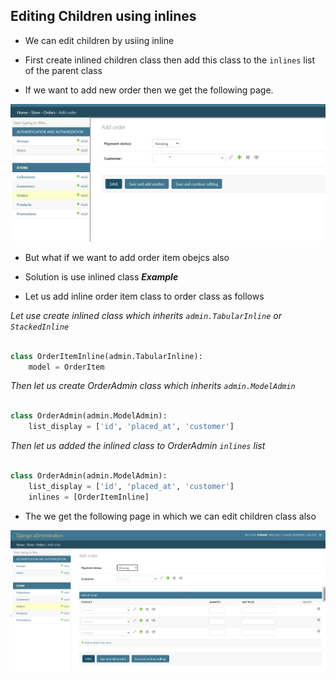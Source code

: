 ## Editing Children using inlines

- We can edit children by usiing inline
- First create inlined children class then add this class to the `inlines` list of the parent class

- If we want to add new order then we get the following page.

![Order  page](../Images/order%20page.png)

- But what if we want to add order item obejcs also 
- Solution is use inlined class
___Example___

- Let us add inline order item class to order class as  follows

_Let use create inlined class which inherits `admin.TabularInline` or `StackedInline`_

```python

class OrderItemInline(admin.TabularInline):
    model = OrderItem

```

_Then let us create OrderAdmin class which inherits `admin.ModelAdmin`_

```python

class OrderAdmin(admin.ModelAdmin):
    list_display = ['id', 'placed_at', 'customer']
```
_Then let us added the inlined class to OrderAdmin `inlines` list_

```python

class OrderAdmin(admin.ModelAdmin):
    list_display = ['id', 'placed_at', 'customer']
    inlines = [OrderItemInline]
```
- The we get the following page in which we can edit children class also

![edit children also](../Images/adding%20children.png)


